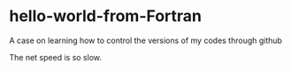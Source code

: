 # hello-world-from-Fortran
A case on learning how to control the versions of my codes through github

The net speed is so slow.
